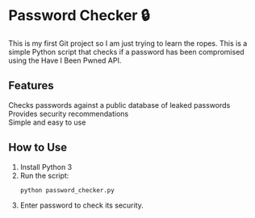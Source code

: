 # Password Checker 🔒
This is my first Git project so I am just trying to learn the ropes.
This is a simple Python script that checks if a password has been compromised using the Have I Been Pwned API.

## Features
Checks passwords against a public database of leaked passwords  
Provides security recommendations  
Simple and easy to use  

## How to Use
1. Install Python 3  
2. Run the script:  
   ```sh
   python password_checker.py
3. Enter password to check its security.
